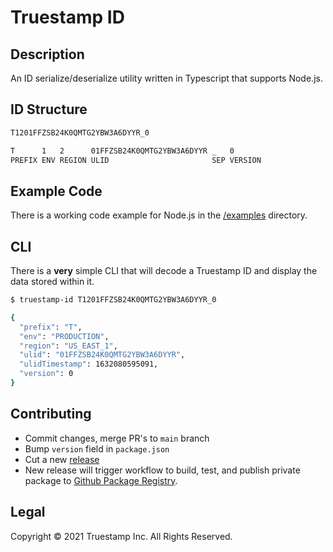 # Truestamp ID

## Description

An ID serialize/deserialize utility written in Typescript that supports Node.js.

## ID Structure

```txt
T1201FFZSB24K0QMTG2YBW3A6DYYR_0

T      1   2      01FFZSB24K0QMTG2YBW3A6DYYR _   0
PREFIX ENV REGION ULID                       SEP VERSION
```

## Example Code

There is a working code example for Node.js in the [/examples](/examples) directory.

## CLI

There is a **very** simple CLI that will decode a Truestamp ID and
display the data stored within it.

```sh
$ truestamp-id T1201FFZSB24K0QMTG2YBW3A6DYYR_0

{
  "prefix": "T",
  "env": "PRODUCTION",
  "region": "US_EAST_1",
  "ulid": "01FFZSB24K0QMTG2YBW3A6DYYR",
  "ulidTimestamp": 1632080595091,
  "version": 0
}
```

## Contributing

* Commit changes, merge PR's to `main` branch
* Bump `version` field in `package.json`
* Cut a new [release](https://github.com/truestamp/truestamp-id/releases)
* New release will trigger workflow to build, test, and publish private package to [Github Package Registry](https://github.com/truestamp/truestamp-id/packages).

## Legal

Copyright © 2021 Truestamp Inc. All Rights Reserved.
